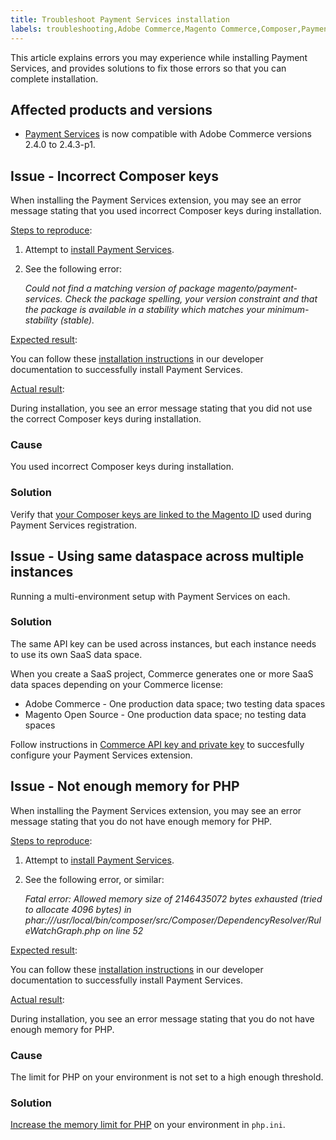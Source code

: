 ```yaml
---
title: Troubleshoot Payment Services installation
labels: troubleshooting,Adobe Commerce,Magento Commerce,Composer,Payment Services,memory,PHP,install,extension,2.4.2-p1
---
```


This article explains errors you may experience while installing Payment Services, and provides solutions to fix those errors so that you can complete installation.

## Affected products and versions

* [Payment Services](https://marketplace.magento.com/) is now compatible with Adobe Commerce versions 2.4.0 to 2.4.3-p1.

## Issue - Incorrect Composer keys

When installing the Payment Services extension, you may see an error message stating that you used incorrect Composer keys during installation.

<ins>Steps to reproduce</ins>:

1. Attempt to [install Payment Services](https://devdocs.magento.com/payment-services/install-payments.html).
1. See the following error:

   *Could not find a matching version of package magento/payment-services. Check the package spelling, your version constraint and that the package is available in a stability which matches your minimum-stability (stable).*

<ins>Expected result</ins>:

You can follow these [installation instructions](https://devdocs.magento.com/payment-services/install-payments.html) in our developer documentation to successfully install Payment Services.

<ins>Actual result</ins>:

During installation, you see an error message stating that you did not use the correct Composer keys during installation.

### Cause

You used incorrect Composer keys during installation.

### Solution

Verify that [your Composer keys are linked to the Magento ID](https://devdocs.magento.com/payment-services/install-payments.html#incorrect-composer-keys) used during Payment Services registration.

## Issue - Using same dataspace across multiple instances

Running a multi-environment setup with Payment Services on each.

### Solution

The same API key can be used across instances, but each instance needs to use its own SaaS data space.

When you create a SaaS project, Commerce generates one or more SaaS data spaces depending on your Commerce license:

* Adobe Commerce - One production data space; two testing data spaces
* Magento Open Source - One production data space; no testing data spaces

Follow instructions in [Commerce API key and private key](https://docs.magento.com/user-guide/payment-services/onboard-payments.html#commerce-api-key-and-private-key) to succesfully configure your Payment Services extension.

## Issue - Not enough memory for PHP

When installing the Payment Services extension, you may see an error message stating that you do not have enough memory for PHP.

<ins>Steps to reproduce</ins>:

1. Attempt to [install Payment Services](https://devdocs.magento.com/payment-services/install-payments.html).
1. See the following error, or similar:

   *Fatal error: Allowed memory size of 2146435072 bytes exhausted (tried to allocate 4096 bytes) in phar:///usr/local/bin/composer/src/Composer/DependencyResolver/RuleWatchGraph.php on line 52*

<ins>Expected result</ins>:

You can follow these [installation instructions](https://devdocs.magento.com/payment-services/install-payments.html) in our developer documentation to successfully install Payment Services.

<ins>Actual result</ins>:

During installation, you see an error message stating that you do not have enough memory for PHP.

### Cause

The limit for PHP on your environment is not set to a high enough threshold.

### Solution

[Increase the memory limit for PHP](https://devdocs.magento.com/payment-services/install-payments.html#not-enough-memory-for-php) on your environment in `php.ini`.
